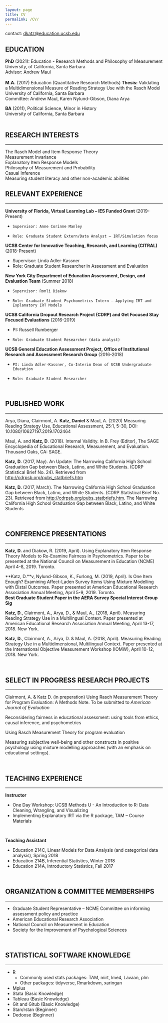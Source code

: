 ```yaml
---
layout: page
title: CV
permalink: /CV/
---
```



contact: dkatz@education.ucsb.edu

## EDUCATION

**PhD** (2021): Education - Research Methods and Philosophy of Measurement  
University, of California, Santa Barbara    
Advisor: Andrew Maul  
<br>
**M.A.** (2017) Education (Quantitative Research Methods)
**Thesis:** Validating a Multidimensional Measure of Reading Strategy Use with the Rasch Model
University of California, Santa Barbara  
Committee: Andrew Maul, Karen Nylund-Gibson, Diana Arya
<br>

**BA** (2011), Political Science, Minor in History  
University of California, Santa Barbara  
<br>


## RESEARCH INTERESTS
----------------------
The Rasch Model and Item Response Theory  
Measurement Invariance  
Explanatory Item Response Models    
Philosophy of Measurement and Probability   
Casual Inference  
Measuring student literacy and other non-academic abilities  



## RELEVANT EXPERIENCE
----------------------

**University of Florida, Virtual Learning Lab – IES Funded Grant** (2019-Present)
*	  Supervisor: Anne Corinne Manley
*	  Role: Graduate Student Extern/Data Analyst – IRT/Simulation focus

**UCSB Center for Innovative Teaching, Research, and Learning (CITRAL)** (2018-Present)
  *    Supervisor: Linda Adler-Kassner
  *   Role: Graduate Student Researcher in Assessment and Evaluation 
 
**New York City Department of Education Assessment, Design, and Evaluation Team**  (Summer 2018)
*	  Supervisor: Ronli Diakow
*	  Role: Graduate Student Psychometrics Intern – Applying IRT and Explanatory IRT Models
  
**UCSB California Dropout Research Project (CDRP) and Get Focused Stay Focused Evaluations** (2016-2019)
* 	PI: Russell Rumberger
*	  Role: Graduate Student Researcher (data analyst)
  
**UCSB General Education Assessment Project, Office of Institutional Research and Assessment Research Group** (2016-2018)
*	  PI: Linda Adler-Kassner, Co-Interim Dean of UCSB Undergraduate Education
*	  Role: Graduate Student Researcher

 <br>

## PUBLISHED WORK
----------------------
Arya, Diana,  Clairmont, A. **Katz, Daniel** & Maul, A. (2020) Measuring Reading Strategy Use, Educational Assessment, 25:1, 5-30, DOI: 10.1080/10627197.2019.1702464

Maul, A. and **Katz, D**. (2018). Internal Validity. In B. Frey (Editor), The SAGE Encyclopedia of Educational
Research, Measurement, and Evaluation. Thousand Oaks, CA: SAGE.

**Katz, D.** (2017, May). An Update: The Narrowing California High School Graduation Gap between Black, Latino, and White Students.  (CDRP Statistical Brief No. 24). Retrieved from http://cdrpsb.org/pubs_statbriefs.htm

 **Katz, D.** (2017, March). The Narrowing California High School Graduation Gap    between Black, Latino, and  White Students.  (CDRP Statistical Brief No. 23). Retrieved from     http://cdrpsb.org/pubs_statbriefs.htm. The Narrowing California High School Graduation Gap between Black, Latino, and White Students

<br>

## CONFERENCE PRESENTATIONS
----------------------
**Katz, D.** and Diakow, R. (2019, April). Using Explanatory Item Response Theory Models to Re-Examine Fairness in Psychometrics.  Paper to be presented at the National Council on Measurement in Education (NCME) April 4-8, 2019. Toronto.

**Katz, D.**v, Nylund-Gibson, K., Furlong, M. (2019, April). Is One Item Enough? Examining Affect-Laden Survey Items Using Mixture Modelling with Distal Outcomes.  Paper presented at American Educational Research Association Annual Meeting, April 5-9, 2019. Toronto.   
**Best Graduate Student Paper in the AERA Survey Special Interest Group Sig**

**Katz, D.**, Clairmont, A., Arya, D., & Maul, A., (2018, April). Measuring Reading Strategy Use in a Multilingual Context. Paper presented at American Educational Research Association Annual Meeting, April 13-17, 2018. New York.

**Katz, D.**, Clairmont, A., Arya, D. & Maul, A. (2018, April). Measuring Reading Strategy Use in a Multidimensional, Multilingual Context. Paper presented at the International Objective Measurement Workshop (IOMW), April 10-12, 2018. New York.  

<br>

## SELECT IN PROGRESS RESEARCH PROJECTS
----------------------
Clairmont, A. & Katz D. (in preperation) Using Rasch Measurement Theory for Program Evaluation: A Methods Note. To be submitted to *American Journal of Evaluation*

Reconsidering fairness in educational assessment: using tools from ethics, causal inference, and psychometrics

Using Rasch Measurement Theory for program evaluation

Measuring subjective well-being and other constructs in positive psychology using mixture modelling    approaches (with an emphasis on educational settings).    


<br>

## TEACHING EXPERIENCE
----------------------
**Instructor**  
+ One Day Workshop: UCSB Methods U - An Introduction to R: Data Cleaning, Wrangling, and Visualizing
+ Implementing Explanatory IRT via the R package, TAM – Course Materials  
<br>  

**Teaching Assistant**
+ Education 214C, Linear Models for Data Analysis (and categorical data analysis), Spring 2018
+ Education 214B, Inferential Statistics, Winter 2018
+ Education 214A, Introductory Statistics, Fall 2017  

<br>  

## ORGANIZATION & COMMITTEE MEMBERSHIPS
----------------------
+	Graduate Student Representative – NCME Committee on informing assessment policy and practice
+	American Educational Research Association
+	National Council on Measurement in Education
+	Society for the Improvement of Psychological Sciences

<br>

## STATISTICAL SOFTWARE KNOWLEDGE
----------------------
+ R 
  +   Commonly used stats packages:  TAM, mirt, lme4, Lavaan, plm
  +   Other packages: tidyverse, Rmarkdown, xaringan
+ Mplus
+ Stata (Basic Knowledge)  
+ Tableau (Basic Knowledge)  
+ Git and Gitub (Basic Knowledge)  
+	Stan/rstan (Beginner)  
+	Dedoose (Beginner)  
 

